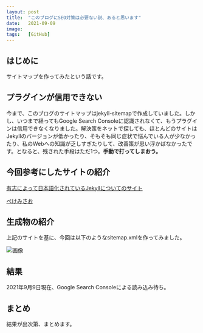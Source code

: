 ```yaml
---
layout: post
title:  "このブログにSEO対策は必要ない説、あると思います"
date:   2021-09-09
image:  
tags:   [GitHub]
---
```

## はじめに
サイトマップを作ってみたという話です。

## プラグインが信用できない
今まで、このブログのサイトマップはjekyll-sitemapで作成していました。しかし、いつまで経ってもGoogle Search Consoleに認識されなくて、もうプラグインは信用できなくなりました。解決策をネットで探しても、ほとんどのサイトはJekyllのバージョンが低かったり、そもそも同じ症状で悩んでいる人が少なかったり、私のWebへの知識が乏しすぎたりして、改善策が思い浮かばなかったです。となると、残された手段はただ1つ。**手動で打ってしまおう。**

## 今回参考にしたサイトの紹介
[有志によって日本語化されているJekyllについてのサイト](http://jekyllrb-ja.github.io/tutorials/convert-existing-site-to-jekyll/)

[ぺけみさお](https://www.xmisao.com/2014/08/25/generate-sitemap-in-jekyll.html)

## 生成物の紹介
上記のサイトを基に、今回は以下のようなsitemap.xmlを作ってみました。

![画像](https://nakamoto800.github.io/img/2021-09-09/2021-09-09-img.png)

## 結果
2021年9月9日現在、Google Search Consoleによる読み込み待ち。

## まとめ
結果が出次第、まとめます。
